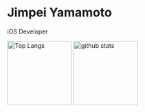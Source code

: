 # Jimpei Yamamoto
iOS Developer
<p align="left"> 
<img alt="Top Langs" height="150px" src="https://github-readme-stats.vercel.app/api/top-langs/?username=JimpeiYamamoto&layout=compact&show_icons=true&theme=onedark" />
<img alt="github stats" height="150px" src="https://github-readme-stats.vercel.app/api?username=JimpeiYamamoto&theme=onedark&show_icons=ture" />
</p>
